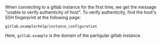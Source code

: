 When connecting to a gitlab instance for the first time, we get the
message "unable to verify authenticity of host". To verify authenticity,
find the host's SSH fingerprint at the following page:
```
gitlab.example/help/instance_configuration
```
Here, `gitlab.example` is the domain of the partigular gitlab instance.
